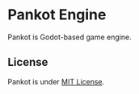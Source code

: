 # Pankot Engine

Pankot is Godot-based game engine.

## License

Pankot is under [MIT License](./LICENSE).
